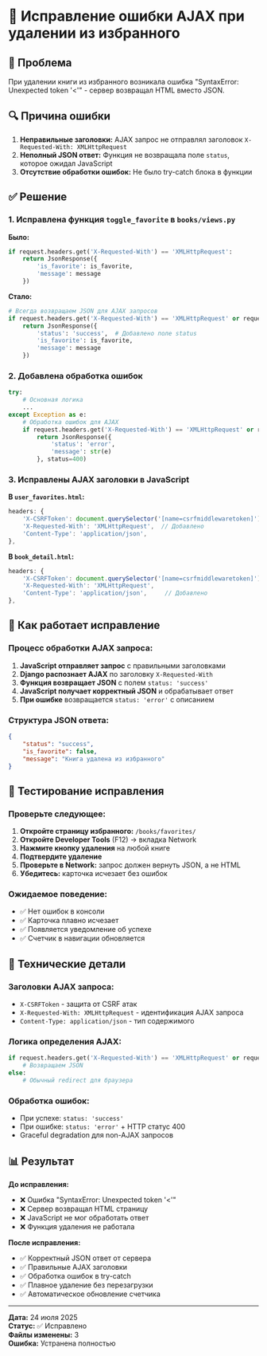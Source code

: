 # 🔧 Исправление ошибки AJAX при удалении из избранного

## 🐛 Проблема
При удалении книги из избранного возникала ошибка "SyntaxError: Unexpected token '<'" - сервер возвращал HTML вместо JSON.

## 🔍 Причина ошибки
1. **Неправильные заголовки:** AJAX запрос не отправлял заголовок `X-Requested-With: XMLHttpRequest`
2. **Неполный JSON ответ:** Функция не возвращала поле `status`, которое ожидал JavaScript
3. **Отсутствие обработки ошибок:** Не было try-catch блока в функции

## ✅ Решение

### 1. **Исправлена функция `toggle_favorite` в `books/views.py`**

**Было:**
```python
if request.headers.get('X-Requested-With') == 'XMLHttpRequest':
    return JsonResponse({
        'is_favorite': is_favorite,
        'message': message
    })
```

**Стало:**
```python
# Всегда возвращаем JSON для AJAX запросов
if request.headers.get('X-Requested-With') == 'XMLHttpRequest' or request.content_type == 'application/json':
    return JsonResponse({
        'status': 'success',  # Добавлено поле status
        'is_favorite': is_favorite,
        'message': message
    })
```

### 2. **Добавлена обработка ошибок**
```python
try:
    # Основная логика
    ...
except Exception as e:
    # Обработка ошибок для AJAX
    if request.headers.get('X-Requested-With') == 'XMLHttpRequest' or request.content_type == 'application/json':
        return JsonResponse({
            'status': 'error',
            'message': str(e)
        }, status=400)
```

### 3. **Исправлены AJAX заголовки в JavaScript**

**В `user_favorites.html`:**
```javascript
headers: {
    'X-CSRFToken': document.querySelector('[name=csrfmiddlewaretoken]').value,
    'X-Requested-With': 'XMLHttpRequest',  // Добавлено
    'Content-Type': 'application/json',
},
```

**В `book_detail.html`:**
```javascript
headers: {
    'X-CSRFToken': document.querySelector('[name=csrfmiddlewaretoken]').value,
    'X-Requested-With': 'XMLHttpRequest',
    'Content-Type': 'application/json',     // Добавлено
},
```

## 🔄 **Как работает исправление**

### **Процесс обработки AJAX запроса:**
1. **JavaScript отправляет запрос** с правильными заголовками
2. **Django распознает AJAX** по заголовку `X-Requested-With`
3. **Функция возвращает JSON** с полем `status: 'success'`
4. **JavaScript получает корректный JSON** и обрабатывает ответ
5. **При ошибке** возвращается `status: 'error'` с описанием

### **Структура JSON ответа:**
```json
{
    "status": "success",
    "is_favorite": false,
    "message": "Книга удалена из избранного"
}
```

## 🧪 **Тестирование исправления**

### **Проверьте следующее:**
1. **Откройте страницу избранного:** `/books/favorites/`
2. **Откройте Developer Tools** (F12) → вкладка Network
3. **Нажмите кнопку удаления** на любой книге
4. **Подтвердите удаление**
5. **Проверьте в Network:** запрос должен вернуть JSON, а не HTML
6. **Убедитесь:** карточка исчезает без ошибок

### **Ожидаемое поведение:**
- ✅ Нет ошибок в консоли
- ✅ Карточка плавно исчезает
- ✅ Появляется уведомление об успехе
- ✅ Счетчик в навигации обновляется

## 🔧 **Технические детали**

### **Заголовки AJAX запроса:**
- `X-CSRFToken` - защита от CSRF атак
- `X-Requested-With: XMLHttpRequest` - идентификация AJAX запроса
- `Content-Type: application/json` - тип содержимого

### **Логика определения AJAX:**
```python
if request.headers.get('X-Requested-With') == 'XMLHttpRequest' or request.content_type == 'application/json':
    # Возвращаем JSON
else:
    # Обычный redirect для браузера
```

### **Обработка ошибок:**
- При успехе: `status: 'success'`
- При ошибке: `status: 'error'` + HTTP статус 400
- Graceful degradation для non-AJAX запросов

## 📊 **Результат**

**До исправления:**
- ❌ Ошибка "SyntaxError: Unexpected token '<'"
- ❌ Сервер возвращал HTML страницу
- ❌ JavaScript не мог обработать ответ
- ❌ Функция удаления не работала

**После исправления:**
- ✅ Корректный JSON ответ от сервера
- ✅ Правильные AJAX заголовки
- ✅ Обработка ошибок в try-catch
- ✅ Плавное удаление без перезагрузки
- ✅ Автоматическое обновление счетчика

---

**Дата:** 24 июля 2025  
**Статус:** ✅ Исправлено  
**Файлы изменены:** 3  
**Ошибка:** Устранена полностью
